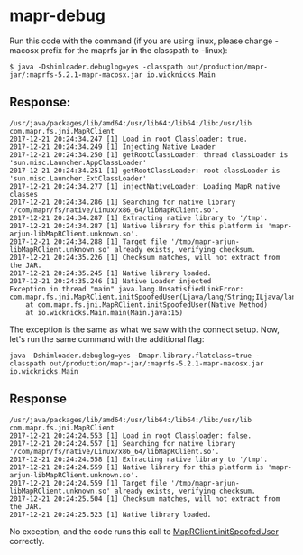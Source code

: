 # mapr-debug

Run this code with the command (if you are using linux, please change -macosx prefix for the maprfs jar in the classpath to -linux): 

```
$ java -Dshimloader.debuglog=yes -classpath out/production/mapr-jar/:maprfs-5.2.1-mapr-macosx.jar io.wicknicks.Main
```

Response:
--------

```
/usr/java/packages/lib/amd64:/usr/lib64:/lib64:/lib:/usr/lib
com.mapr.fs.jni.MapRClient
2017-12-21 20:24:34.247 [1] Load in root Classloader: true.
2017-12-21 20:24:34.249 [1] Injecting Native Loader
2017-12-21 20:24:34.250 [1] getRootClassLoader: thread classLoader is 'sun.misc.Launcher.AppClassLoader'
2017-12-21 20:24:34.251 [1] getRootClassLoader: root classLoader is 'sun.misc.Launcher.ExtClassLoader'
2017-12-21 20:24:34.277 [1] injectNativeLoader: Loading MapR native classes
2017-12-21 20:24:34.286 [1] Searching for native library '/com/mapr/fs/native/Linux/x86_64/libMapRClient.so'.
2017-12-21 20:24:34.287 [1] Extracting native library to '/tmp'.
2017-12-21 20:24:34.287 [1] Native library for this platform is 'mapr-arjun-libMapRClient.unknown.so'.
2017-12-21 20:24:34.288 [1] Target file '/tmp/mapr-arjun-libMapRClient.unknown.so' already exists, verifying checksum.
2017-12-21 20:24:35.226 [1] Checksum matches, will not extract from the JAR.
2017-12-21 20:24:35.245 [1] Native library loaded.
2017-12-21 20:24:35.246 [1] Native Loader injected
Exception in thread "main" java.lang.UnsatisfiedLinkError: com.mapr.fs.jni.MapRClient.initSpoofedUser(Ljava/lang/String;ILjava/lang/String;I)I
	at com.mapr.fs.jni.MapRClient.initSpoofedUser(Native Method)
	at io.wicknicks.Main.main(Main.java:15)
```

The exception is the same as what we saw with the connect setup. Now, let's run the same command with the additional flag: 

```
java -Dshimloader.debuglog=yes -Dmapr.library.flatclass=true -classpath out/production/mapr-jar/:maprfs-5.2.1-mapr-macosx.jar io.wicknicks.Main
```

Response
--------

```
/usr/java/packages/lib/amd64:/usr/lib64:/lib64:/lib:/usr/lib
com.mapr.fs.jni.MapRClient
2017-12-21 20:24:24.553 [1] Load in root Classloader: false.
2017-12-21 20:24:24.557 [1] Searching for native library '/com/mapr/fs/native/Linux/x86_64/libMapRClient.so'.
2017-12-21 20:24:24.558 [1] Extracting native library to '/tmp'.
2017-12-21 20:24:24.559 [1] Native library for this platform is 'mapr-arjun-libMapRClient.unknown.so'.
2017-12-21 20:24:24.559 [1] Target file '/tmp/mapr-arjun-libMapRClient.unknown.so' already exists, verifying checksum.
2017-12-21 20:24:25.504 [1] Checksum matches, will not extract from the JAR.
2017-12-21 20:24:25.523 [1] Native library loaded.
```

No exception, and the code runs this call to [MapRClient.initSpoofedUser](https://github.com/wicknicks/mapr-debug/blob/master/src/io/wicknicks/Main.java#L15) correctly.
